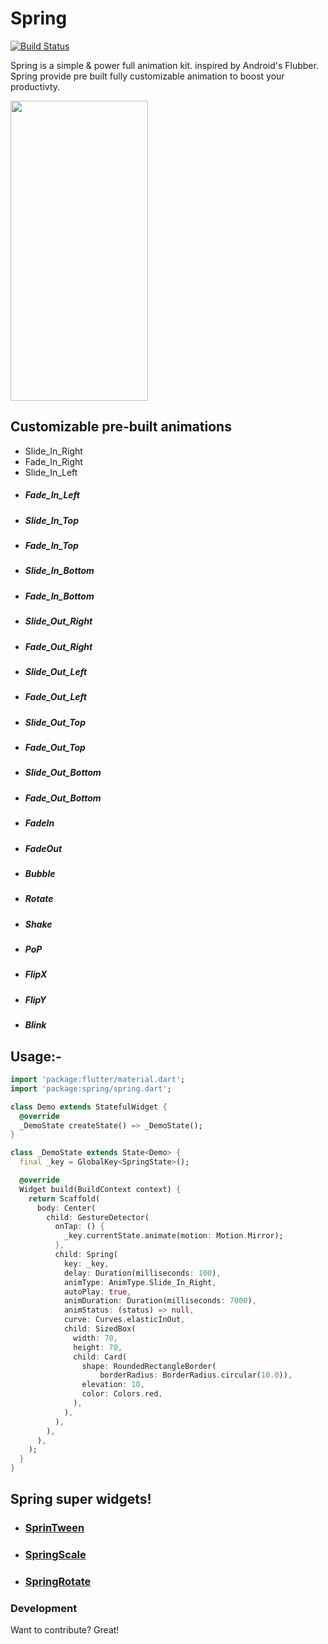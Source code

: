 # Spring

[![Build Status](https://travis-ci.org/joemccann/dillinger.svg?branch=master)](https://travis-ci.org/joemccann/dillinger)

Spring is a simple & power full animation kit. inspired by Android's Flubber.
Spring provide pre built fully customizable animation to boost your productivty.

<img src="https://github.com/KaushickSArgekar/spring/blob/master/docs/spring.gif" width="220" height="480">

## Customizable pre-built animations
  -  Slide_In_Right
  -  Fade_In_Right
  -  Slide_In_Left
  - ##### Fade_In_Left
  - ##### Slide_In_Top
  - ##### Fade_In_Top
  - ##### Slide_In_Bottom
  - ##### Fade_In_Bottom
  - ##### Slide_Out_Right
  - ##### Fade_Out_Right
  - ##### Slide_Out_Left
  - ##### Fade_Out_Left
  - ##### Slide_Out_Top
  - ##### Fade_Out_Top
  - ##### Slide_Out_Bottom
  - ##### Fade_Out_Bottom
  - ##### FadeIn
  - ##### FadeOut
  - ##### Bubble
  - ##### Rotate
  - ##### Shake
  - ##### PoP
  - ##### FlipX
  - ##### FlipY
  - ##### Blink

## Usage:-

``` dart
import 'package:flutter/material.dart';
import 'package:spring/spring.dart';

class Demo extends StatefulWidget {
  @override
  _DemoState createState() => _DemoState();
}

class _DemoState extends State<Demo> {
  final _key = GlobalKey<SpringState>();

  @override
  Widget build(BuildContext context) {
    return Scaffold(
      body: Center(
        child: GestureDetector(
          onTap: () {
            _key.currentState.animate(motion: Motion.Mirror);
          },
          child: Spring(
            key: _key,
            delay: Duration(milliseconds: 100),
            animType: AnimType.Slide_In_Right,
            autoPlay: true,
            animDuration: Duration(milliseconds: 7000),
            animStatus: (status) => null,
            curve: Curves.elasticInOut,
            child: SizedBox(
              width: 70,
              height: 70,
              child: Card(
                shape: RoundedRectangleBorder(
                    borderRadius: BorderRadius.circular(10.0)),
                elevation: 10,
                color: Colors.red,
              ),
            ),
          ),
        ),
      ),
    );
  }
}
```
## Spring super widgets!
  - ### [SprinTween]()
  - ### [SpringScale]()
  - ### [SpringRotate]()





### Development

Want to contribute? Great!














